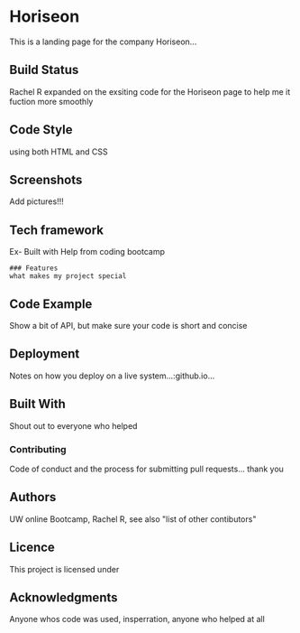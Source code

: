 

# Horiseon 

This is a landing page for the company Horiseon...

## Build Status 

Rachel R expanded on the exsiting code for the Horiseon page to help me it fuction more smoothly 

## Code Style 

using both HTML and CSS

## Screenshots

Add pictures!!!

## Tech framework 

Ex-
    Built with
        Help from coding bootcamp

    ### Features 
    what makes my project special

## Code Example 

Show a bit of API, but make sure your code is short and concise

## Deployment 

Notes on how you deploy on a live system...:github.io...

## Built With 

Shout out to everyone who helped 

### Contributing 

Code of conduct and the process for submitting pull requests... thank you

## Authors 

UW online Bootcamp, Rachel R, see also "list of other contibutors"

## Licence 

This project is licensed under

## Acknowledgments 

Anyone whos code was used, insperration, anyone who helped at all

